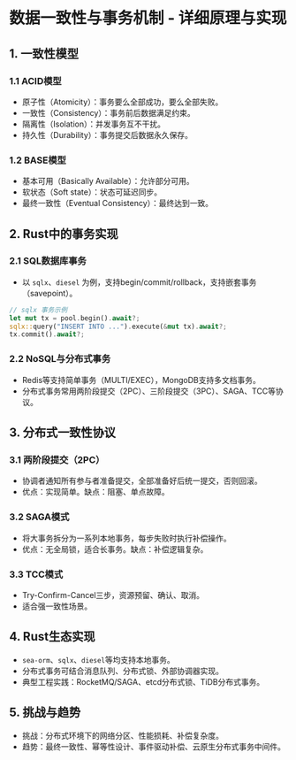 # 数据一致性与事务机制 - 详细原理与实现

## 1. 一致性模型

### 1.1 ACID模型

- 原子性（Atomicity）：事务要么全部成功，要么全部失败。
- 一致性（Consistency）：事务前后数据满足约束。
- 隔离性（Isolation）：并发事务互不干扰。
- 持久性（Durability）：事务提交后数据永久保存。

### 1.2 BASE模型

- 基本可用（Basically Available）：允许部分可用。
- 软状态（Soft state）：状态可延迟同步。
- 最终一致性（Eventual Consistency）：最终达到一致。

## 2. Rust中的事务实现

### 2.1 SQL数据库事务

- 以 `sqlx`、`diesel` 为例，支持begin/commit/rollback，支持嵌套事务（savepoint）。

```rust
// sqlx 事务示例
let mut tx = pool.begin().await?;
sqlx::query("INSERT INTO ...").execute(&mut tx).await?;
tx.commit().await?;
```

### 2.2 NoSQL与分布式事务

- Redis等支持简单事务（MULTI/EXEC），MongoDB支持多文档事务。
- 分布式事务常用两阶段提交（2PC）、三阶段提交（3PC）、SAGA、TCC等协议。

## 3. 分布式一致性协议

### 3.1 两阶段提交（2PC）

- 协调者通知所有参与者准备提交，全部准备好后统一提交，否则回滚。
- 优点：实现简单。缺点：阻塞、单点故障。

### 3.2 SAGA模式

- 将大事务拆分为一系列本地事务，每步失败时执行补偿操作。
- 优点：无全局锁，适合长事务。缺点：补偿逻辑复杂。

### 3.3 TCC模式

- Try-Confirm-Cancel三步，资源预留、确认、取消。
- 适合强一致性场景。

## 4. Rust生态实现

- `sea-orm`、`sqlx`、`diesel`等均支持本地事务。
- 分布式事务可结合消息队列、分布式锁、外部协调器实现。
- 典型工程实践：RocketMQ/SAGA、etcd分布式锁、TiDB分布式事务。

## 5. 挑战与趋势

- 挑战：分布式环境下的网络分区、性能损耗、补偿复杂度。
- 趋势：最终一致性、幂等性设计、事件驱动补偿、云原生分布式事务中间件。
